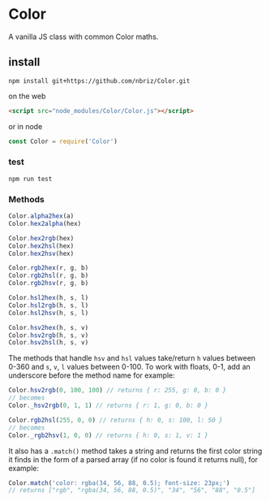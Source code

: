 # Color
A vanilla JS class with common Color maths.

## install

```
npm install git+https://github.com/nbriz/Color.git
```

on the web
```HTML
<script src="node_modules/Color/Color.js"></script>
```

or in node
```js
const Color = require('Color')
```

### test
```
npm run test
```

### Methods

```js
Color.alpha2hex(a)
Color.hex2alpha(hex)

Color.hex2rgb(hex)
Color.hex2hsl(hex)
Color.hex2hsv(hex)

Color.rgb2hex(r, g, b)
Color.rgb2hsl(r, g, b)
Color.rgb2hsv(r, g, b)

Color.hsl2hex(h, s, l)
Color.hsl2rgb(h, s, l)
Color.hsl2hsv(h, s, l)

Color.hsv2hex(h, s, v)
Color.hsv2rgb(h, s, v)
Color.hsv2hsl(h, s, v)
```

The methods that handle `hsv` and `hsl` values take/return `h` values between 0-360 and `s`, `v`, `l` values between 0-100. To work with floats, 0-1, add an underscore before the method name for example:
```js
Color.hsv2rgb(0, 100, 100) // returns { r: 255, g: 0, b: 0 }
// becomes
Color._hsv2rgb(0, 1, 1) // returns { r: 1, g: 0, b: 0 }

Color.rgb2hsl(255, 0, 0) // returns { h: 0, s: 100, l: 50 }
// becomes
Color._rgb2hsv(1, 0, 0) // returns { h: 0, s: 1, v: 1 }
```

It also has a `.match()` method takes a string and returns the first color string it finds in the form of a parsed array (if no color is found it returns null), for example:
```js
Color.match('color: rgba(34, 56, 88, 0.5); font-size: 23px;')
// returns ["rgb", "rgba(34, 56, 88, 0.5)", "34", "56", "88", "0.5"]
```
